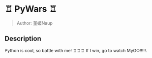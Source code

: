 # ♖ PyWars ♖
> Author: 堇姬Naup

## Description
Python is cool, so battle with me! ♖♖♖
If I win, go to watch MyGO!!!!!.
